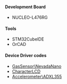 #### Development Board
- NUCLEO-L476RG

#### Tools
- STM32CubeIDE
- OrCAD

#### Device Driver codes
- [GasSensor\NevadaNano](https://github.com/Taeho-Cho/DeviceDrivers/tree/main/GasSensor/NevadaNano)
- [CharacterLCD](https://github.com/Taeho-Cho/DeviceDrivers/tree/main/characterLCD)
- [Accelerometer\ADXL355](https://github.com/Taeho-Cho/DeviceDrivers/tree/main/Accelerometer/ADXL355)
